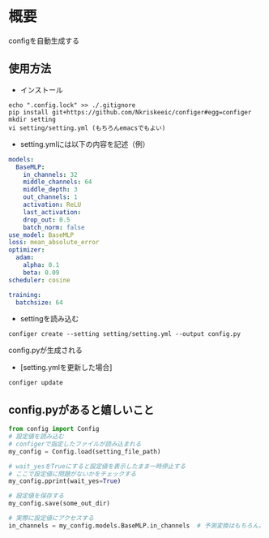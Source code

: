 # 概要

configを自動生成する

## 使用方法

- インストール
```shell script
echo ".config.lock" >> ./.gitignore
pip install git+https://github.com/Nkriskeeic/configer#egg=configer
mkdir setting
vi setting/setting.yml (もちろんemacsでもよい)
```

- setting.ymlには以下の内容を記述（例）
```yaml
models:
  BaseMLP:
    in_channels: 32
    middle_channels: 64
    middle_depth: 3
    out_channels: 1
    activation: ReLU
    last_activation:
    drop_out: 0.5
    batch_norm: false
use_model: BaseMLP
loss: mean_absolute_error
optimizer:
  adam:
    alpha: 0.1
    beta: 0.09
scheduler: cosine

training:
  batchsize: 64
```

- settingを読み込む
```shell script
configer create --setting setting/setting.yml --output config.py
```

config.pyが生成される

- \[setting.ymlを更新した場合\]
```shell script
configer update
````

## config.pyがあると嬉しいこと

```python
from config import Config
# 設定値を読み込む
# configerで指定したファイルが読み込まれる
my_config = Config.load(setting_file_path)

# wait_yesをTrueにすると設定値を表示したまま一時停止する
# ここで設定値に問題がないかをチェックする
my_config.pprint(wait_yes=True)

# 設定値を保存する
my_config.save(some_out_dir)

# 実際に設定値にアクセスする
in_channels = my_config.models.BaseMLP.in_channels  # 予測変換はもちろん，int型をエディタが認識する
```

